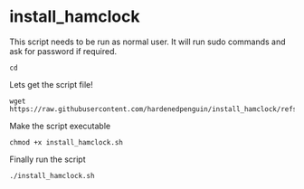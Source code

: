 # install_hamclock

This script needs to be run as normal user. It will run sudo commands and ask for password if required.
```
cd
```
Lets get the script file!
```
wget https://raw.githubusercontent.com/hardenedpenguin/install_hamclock/refs/heads/main/install_hamclock.sh
```
Make the script executable
```
chmod +x install_hamclock.sh
```
Finally run the script
```
./install_hamclock.sh
```
